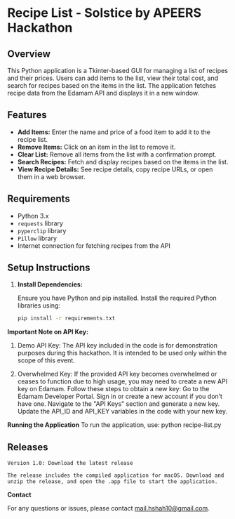 # Recipe List - Solstice by APEERS Hackathon

## Overview

This Python application is a Tkinter-based GUI for managing a list of recipes and their prices. Users can add items to the list, view their total cost, and search for recipes based on the items in the list. The application fetches recipe data from the Edamam API and displays it in a new window.

## Features

- **Add Items:** Enter the name and price of a food item to add it to the recipe list.
- **Remove Items:** Click on an item in the list to remove it.
- **Clear List:** Remove all items from the list with a confirmation prompt.
- **Search Recipes:** Fetch and display recipes based on the items in the list.
- **View Recipe Details:** See recipe details, copy recipe URLs, or open them in a web browser.

## Requirements

- Python 3.x
- `requests` library
- `pyperclip` library
- `Pillow` library
- Internet connection for fetching recipes from the API

## Setup Instructions

1. **Install Dependencies:**

   Ensure you have Python and pip installed. Install the required Python libraries using:

   ```sh
   pip install -r requirements.txt

**Important Note on API Key:**
1. Demo API Key: The API key included in the code is for demonstration purposes during this hackathon. It is intended to be used only within the scope of this event.
   
2. Overwhelmed Key: If the provided API key becomes overwhelmed or ceases to function due to high usage, you may need to create a new API key on Edamam. Follow these steps to obtain a new key:
            Go to the Edamam Developer Portal.
            Sign in or create a new account if you don’t have one.
            Navigate to the "API Keys" section and generate a new key.
            Update the API_ID and API_KEY variables in the code with your new key.

**Running the Application**
To run the application, use:  python recipe-list.py

## Releases

    Version 1.0: Download the latest release

    The release includes the compiled application for macOS. Download and unzip the release, and open the .app file to start the application.

**Contact**

For any questions or issues, please contact mail.hshah10@gmail.com.
